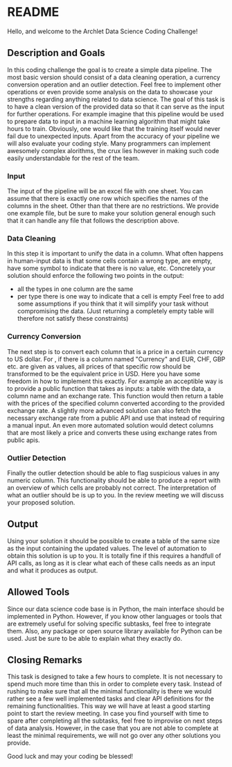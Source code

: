 # README #

Hello, and welcome to the Archlet Data Science Coding Challenge!

## Description and Goals ##

In this coding challenge the goal is to create a simple data pipeline.
The most basic version should consist of a data cleaning operation, a currency conversion operation and an outlier detection.
Feel free to implement other operations or even provide some analysis on the data to showcase your strengths regarding anything related to data science.
The goal of this task is to have a clean version of the provided data so that it can serve as the input for further operations.
For example imagine that this pipeline would be used to prepare data to input in a machine learning algorithm that might take hours to train.
Obviously, one would like that the training itself would never fail due to unexpected inputs.
Apart from the accuracy of your pipeline we will also evaluate your coding style.
Many programmers can implement awesomely complex alorithms, the crux lies however in making such code easily understandable for the rest of the team.

### Input ###
The input of the pipeline will be an excel file with one sheet.
You can assume that there is exactly one row which specifies the names of the columns in the sheet.
Other than that there are no restrictions.
We provide one example file, but be sure to make your solution general enough such that it can handle any file that follows the description above.

### Data Cleaning ###
In this step it is important to unify the data in a column.
What often happens in human-input data is that some cells contain a wrong type, are empty, have some symbol to indicate that there is no value, etc.
Concretely your solution should enforce the following two points in the output:
* all the types in one column are the same
* per type there is one way to indicate that a cell is empty
Feel free to add some assumptions if you think that it will simplify your task without compromising the data.
(Just returning a completely empty table will therefore not satisfy these constraints)

### Currency Conversion ###
The next step is to convert each column that is a price in a certain currency to US dollar.
For , if there is a column named "Currency" and EUR, CHF, GBP etc. are given as values, all prices of that specific row should be transformed to be the equivalent price in USD.
Here you have some freedom in how to implement this exactly.
For example an acceptible way is to provide a public function that takes as inputs: a table with the data, a column name and an exchange rate.
This function would then return a table with the prices of the specified column converted according to the provided exchange rate.
A slightly more advanced solution can also fetch the necessary exchange rate from a public API and use that instead of requiring a manual input.
An even more automated solution would detect columns that are most likely a price and converts these using exchange rates from public apis.

### Outlier Detection ###
Finally the outlier detection should be able to flag suspicious values in any numeric column.
This functionality should be able to produce a report with an overview of which cells are probably not correct.
The interpretation of what an outlier should be is up to you.
In the review meeting we will discuss your proposed solution.

## Output ##
Using your solution it should be possible to create a table of the same size as the input containing the updated values.
The level of automation to obtain this solution is up to you.
It is totally fine if this requires a handfull of API calls, as long as it is clear what each of these calls needs as an input and what it produces as output.

## Allowed Tools ##
Since our data science code base is in Python, the main interface should be implemented in Python.
However, if you know other languages or tools that are extremely useful for solving specific subtasks, feel free to integrate them.
Also, any package or open source library available for Python can be used. Just be sure to be able to explain what they exactly do.

## Closing Remarks ##
This task is designed to take a few hours to complete. 
It is not necessary to spend much more time than this in order to complete every task.
Instead of rushing to make sure that all the minimal functionality is there we would rather see a few well implemented tasks and clear API definitions for the remaining functionalities.
This way we will have at least a good starting point to start the review meeting.
In case you find yourself with time to spare after completing all the subtasks, feel free to improvise on next steps of data analysis.
However, in the case that you are not able to complete at least the minimal requirements, we will not go over any other solutions you provide.

Good luck and may your coding be blessed!
